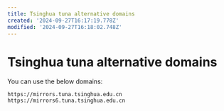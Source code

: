 ```yaml
---
title: Tsinghua tuna alternative domains
created: '2024-09-27T16:17:19.778Z'
modified: '2024-09-27T16:18:02.748Z'
---
```


# Tsinghua tuna alternative domains

You can use the below domains:

```
https://mirrors.tuna.tsinghua.edu.cn
https://mirrors6.tuna.tsinghua.edu.cn

```
